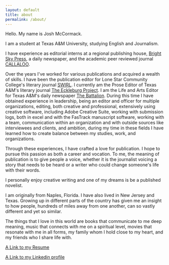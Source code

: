 ```yaml
---
layout: default
title: about
permalink: /about/
---
```

Hello. My name is Josh McCormack.

I am a student at Texas A&amp;M University, studying English and Journalism. 

I have experience as editorial interns at a regional publishing house, [Bright Sky Press](http://brightskypress.com), a daily newspaper, and the academic peer reviewed journal [CALLALOO](http://callaloo.tamu.edu).

Over the years I&#39;ve worked for various publications and acquired a wealth of skills. I have been the publication editor for Lone Star Community College's literary journal [SWIRL](http://www.lonestar.edu/swirl.htm). I currently am the Prose Editor of Texas A&amp;M&#39;s literary journal [The Eckleburg Project](http://www.theeckleburgproject.com). I am the Life and Arts Editor for Texas A&amp;M&#39;s daily newspaper [The Battalion](http://www.thebatt.com). During this time I have obtained experience in leadership, being an editor and officer for multiple organizations, editing, both creative and professional, extensively using creative software, including Adobe Creative Suite, working with submission logs, both in excel and with the FasTrack manuscript software, working with a team, communication within an organization and with outside sources like interviewees and clients, and ambition, during my time in these fields I have learned how to create balance between my studies, work, and organizations. 

Through these experiences, I have crafted a love for publication. I hope to pursue this passion as both a career and vocation. To me, the meaning of publication is to give people a voice, whether it is the journalist voicing a story that needs to be heard or a writer who could change someone's life with their words. 

I personally enjoy creative writing and one of my dreams is be a published novelist. 

I am originally from Naples, Florida. I have also lived in New Jersey and Texas. Growing up in different parts of the country has given me an insight to how people, hundreds of miles away from one another, can so vastly different and yet so similar. 

The things that I love in this world are books that communicate to me deep meaning, music that connects with me on a spiritual level, movies that resonate with me in all forms, my family whom I hold close to my heart, and my friends who I share life with. 

[A Link to my Resume](http://watchesoff.github.io/JM_RESUME.pdf) 

[A Link to my Linkedin profile](https://www.linkedin.com/in/josh-mccormack-712031114?trk=nav_responsive_tab_profile)
